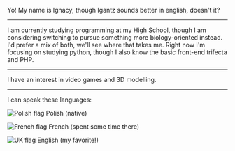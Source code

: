 Yo! My name is Ignacy, though Igantz sounds better in english, doesn't it?
<hr>
I am currently studying programming at my High School, though I am considering switching to pursue something more biology-oriented instead. I'd prefer a mix of both, we'll see where that takes me. 
Right now I'm focusing on studying python, though I also know the basic front-end trifecta and PHP.
<hr>
I have an interest in video games and 3D modelling.
<hr>
I can speak these languages:
<div class="flags">
  <p>
    <img src="https://github.com/user-attachments/assets/9a2ca7f8-e297-4b50-ba17-bcd104e59b2f" alt="Polish flag"> Polish (native)
  </p>
  <p>
    <img src="https://upload.wikimedia.org/wikipedia/en/thumb/c/c3/Flag_of_France.svg/255px-Flag_of_France.svg.png" alt="French flag"> French (spent some time there)
  </p>
  <p>
    <img src="https://github.com/user-attachments/assets/4bc8c736-d605-4a7a-a22a-67bd20758f13" alt="UK flag"> English (my favorite!)
  </p>
</div>
